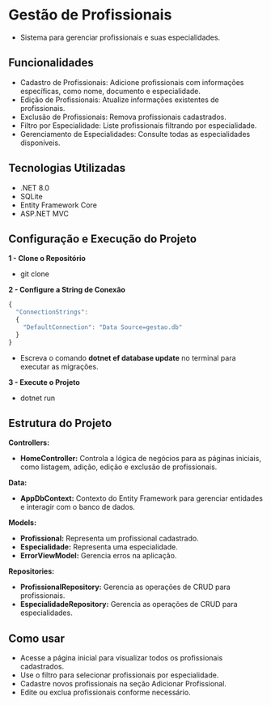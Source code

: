 
# Gestão de Profissionais

- Sistema para gerenciar profissionais e suas especialidades.

## Funcionalidades
- Cadastro de Profissionais: Adicione profissionais com informações específicas, como nome, documento e especialidade.
- Edição de Profissionais: Atualize informações existentes de profissionais.
- Exclusão de Profissionais: Remova profissionais cadastrados.
- Filtro por Especialidade: Liste profissionais filtrando por especialidade.
- Gerenciamento de Especialidades: Consulte todas as especialidades disponíveis.

## Tecnologias Utilizadas
- .NET 8.0
- SQLite
- Entity Framework Core
- ASP.NET MVC

## Configuração e Execução do Projeto

**1 - Clone o Repositório**
- git clone

**2 - Configure a String de Conexão**

```javascript
{
  "ConnectionStrings": 
  {
    "DefaultConnection": "Data Source=gestao.db"
  }
}
```

- Escreva o comando **dotnet ef database update** no terminal para executar as migrações.

**3 - Execute o Projeto**
- dotnet run

## Estrutura do Projeto

**Controllers:**
- **HomeController:** Controla a lógica de negócios para as páginas iniciais, como listagem, adição, edição e exclusão de profissionais.

**Data:**
- **AppDbContext:** Contexto do Entity Framework para gerenciar entidades e interagir com o banco de dados.

**Models:**
- **Profissional:** Representa um profissional cadastrado.
- **Especialidade:** Representa uma especialidade.
- **ErrorViewModel:** Gerencia erros na aplicação.

**Repositories:**
- **ProfissionalRepository:** Gerencia as operações de CRUD para profissionais.
- **EspecialidadeRepository:** Gerencia as operações de CRUD para especialidades.

## Como usar

- Acesse a página inicial para visualizar todos os profissionais cadastrados.
- Use o filtro para selecionar profissionais por especialidade.
- Cadastre novos profissionais na seção Adicionar Profissional.
- Edite ou exclua profissionais conforme necessário.
